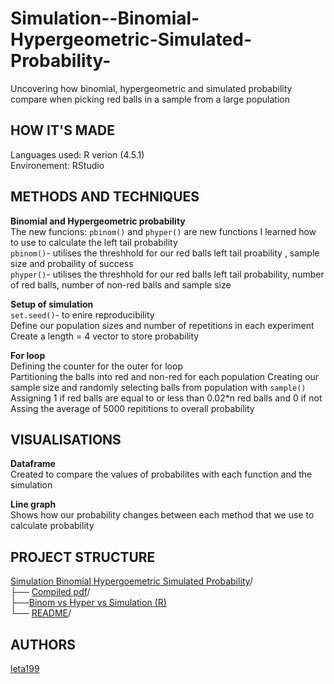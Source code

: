 # Simulation--Binomial-Hypergeometric-Simulated-Probability-
Uncovering how binomial, hypergeometric and simulated probability compare when picking red balls in a sample from a large population 

## HOW IT'S MADE 
Languages used: R verion (4.5.1)    
Environement: RStudio  

## METHODS AND TECHNIQUES  
**Binomial and Hypergeometric probability**   
The new funcions: `pbinom()` and `phyper()` are new functions I learned how to use to calculate the left tail probability   
`pbinom()`- utilises the threshhold for our red balls left tail  proability , sample size and probaility of success   
`phyper()`- utilises the threshhold for our red balls left tail probability, number of red balls, number of non-red balls and sample size 

**Setup of simulation**     
`set.seed()`- to enire reproducibility   
Define our population sizes and number of repetitions in each experiment   
Create a length = 4 vector to store probability 

**For loop**  
Defining the counter for the outer for loop     
Partitioning the balls into red and non-red for each population 
Creating our sample size and randomly selecting balls from population with `sample()`   
Assigning 1 if red balls are equal to or less than 0.02*n red balls and 0 if not   
Assing the average of 5000 repititions to overall probability 

## VISUALISATIONS 
**Dataframe**   
Created to compare the values of probabilites with each function and the simulation   

**Line graph**   
Shows how our probability changes between each method that we use to calculate probability 

 ## PROJECT STRUCTURE      
[Simulation Binomial Hypergoemetric Simulated Probability](https://github.com/leta199/Simulation--Binomial-Hypergeometric-Simulated-Probability-)/  
├── [Compiled pdf](https://github.com/leta199/Simulation--Binomial-Hypergeometric-Simulated-Probability-/blob/main/Binom-vs-Hyper-vs-Sim.pdf)/      
├──[Binom vs Hyper vs Simulation (R)](https://github.com/leta199/Simulation--Binomial-Hypergeometric-Simulated-Probability-/blob/main/Binomial%20vs%20Hypergeomtric%20vs%20Sim.r)  
└── [README](https://github.com/leta199/Simulation--Binomial-Hypergeometric-Simulated-Probability-/blob/main/README.md)/  

## AUTHORS   
[leta199](https://github.com/leta199)  

